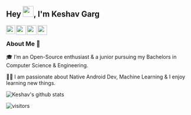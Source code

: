 ## Hey <img src="https://github.com/TheDudeThatCode/TheDudeThatCode/blob/master/Assets/Hi.gif" width="29px">, I'm Keshav Garg <!--(https://kunal-kush waha.github.io)--> 

<a href="https://www.linkedin.com/in/gargk747/">
  <img align="left" width="24px" src="https://cdn.jsdelivr.net/npm/simple-icons@v3/icons/linkedin.svg"  />
</a>
<a href="https://twitter.com/gagrk747">
  <img align="left" width="26px" src="https://cdn.jsdelivr.net/npm/simple-icons@v3/icons/twitter.svg" />
</a>
<a href="mailto:gargk747@gmail.com">
  <img align="left" width="26px" src="https://cdn.jsdelivr.net/npm/simple-icons@v3/icons/gmail.svg" />
</a>
<a href="https://www.instagram.com/gargk747/">
  <img align="left" width="26px" src="https://cdn.jsdelivr.net/npm/simple-icons@v3/icons/instagram.svg" />
</a>

<br />

### About Me 🚀
🎓 I’m an Open-Source enthusiast & a junior pursuing my Bachelors in Computer Science & Engineering. 
</br>

👨‍💻  I am passionate about Native Android Dev, Machine Learning & I enjoy learning new things. 
</br>

![Keshav's github stats](https://github-readme-stats.vercel.app/api?username=gargk747&show_icons=true&hide_border=true)
<br />

![visitors](https://visitor-badge.laobi.icu/badge?page_id=gargk747.gargk747)

